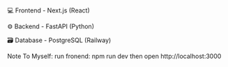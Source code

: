 💻 Frontend - Next.js (React)

⚙️ Backend - FastAPI (Python)

🗃️ Database - PostgreSQL (Railway)

Note To Myself:
run fronend: npm run dev
then open http://localhost:3000
